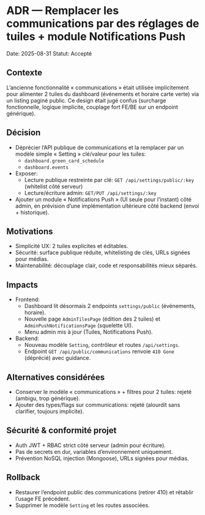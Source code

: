 # ADR — Remplacer les communications par des réglages de tuiles + module Notifications Push

Date: 2025-08-31
Statut: Accepté

## Contexte

L’ancienne fonctionnalité « communications » était utilisée implicitement pour alimenter 2 tuiles du dashboard (événements et horaire carte verte) via un listing paginé public. Ce design était jugé confus (surcharge fonctionnelle, logique implicite, couplage fort FE/BE sur un endpoint générique).

## Décision

- Déprécier l’API publique de communications et la remplacer par un modèle simple « Setting » clé/valeur pour les tuiles:
  - `dashboard.green_card_schedule`
  - `dashboard.events`
- Exposer:
  - Lecture publique restreinte par clé: `GET /api/settings/public/:key` (whitelist côté serveur)
  - Lecture/écriture admin: `GET/PUT /api/settings/:key`
- Ajouter un module « Notifications Push » (UI seule pour l’instant) côté admin, en prévision d’une implémentation ultérieure côté backend (envoi + historique).

## Motivations

- Simplicité UX: 2 tuiles explicites et éditables.
- Sécurité: surface publique réduite, whitelisting de clés, URLs signées pour médias.
- Maintenabilité: découplage clair, code et responsabilités mieux séparés.

## Impacts

- Frontend:
  - Dashboard lit désormais 2 endpoints `settings/public` (événements, horaire).
  - Nouvelle page `AdminTilesPage` (édition des 2 tuiles) et `AdminPushNotificationsPage` (squelette UI).
  - Menu admin mis à jour (Tuiles, Notifications Push).
- Backend:
  - Nouveau modèle `Setting`, contrôleur et routes `/api/settings`.
  - Endpoint `GET /api/public/communications` renvoie `410 Gone` (déprécié) avec guidance.

## Alternatives considérées

- Conserver le modèle « communications » + filtres pour 2 tuiles: rejeté (ambigu, trop générique).
- Ajouter des types/flags sur communications: rejeté (alourdit sans clarifier, toujours implicite).

## Sécurité & conformité projet

- Auth JWT + RBAC strict côté serveur (admin pour écriture).
- Pas de secrets en dur, variables d’environnement uniquement.
- Prévention NoSQL injection (Mongoose), URLs signées pour médias.

## Rollback

- Restaurer l’endpoint public des communications (retirer 410) et rétablir l’usage FE précédent.
- Supprimer le modèle `Setting` et les routes associées.

